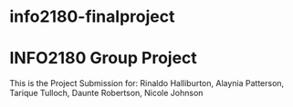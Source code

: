 # info2180-finalproject

# INFO2180 Group Project
This is the Project Submission for:
   Rinaldo Halliburton,
   Alaynia Patterson,
   Tarique Tulloch,
   Daunte Robertson,
   Nicole Johnson
